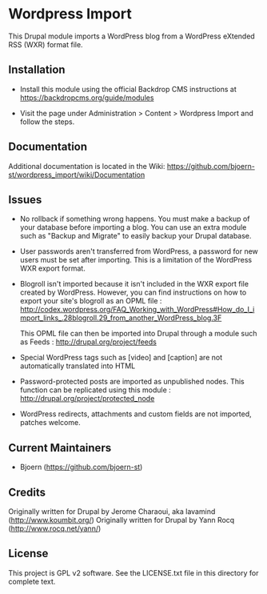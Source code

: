 Wordpress Import
================

This Drupal module imports a WordPress blog from a WordPress eXtended RSS (WXR)
format file.


Installation
------------

- Install this module using the official Backdrop CMS instructions at
  https://backdropcms.org/guide/modules

- Visit the page under Administration > Content > Wordpress Import
  and follow the steps.

Documentation
-------------

Additional documentation is located in the Wiki: https://github.com/bjoern-st/wordpress_import/wiki/Documentation

Issues
------

 - No rollback if something wrong happens. You must make a backup of your
   database before importing a blog. You can use an extra module such as "Backup
   and Migrate" to easily backup your Drupal database.

 - User passwords aren't transferred from WordPress, a password for new users
   must be set after importing. This is a limitation of the WordPress WXR export
   format.

 - Blogroll isn't imported because it isn't included in the WXR export file
   created by WordPress. However, you can find instructions on how to export
   your site's blogroll as an OPML file : http://codex.wordpress.org/FAQ_Working_with_WordPress#How_do_I_import_links_.28blogroll.29_from_another_WordPress_blog.3F

   This OPML file can then be imported into Drupal through a module such as
   Feeds : http://drupal.org/project/feeds

 - Special WordPress tags such as [video] and [caption] are not automatically
   translated into HTML

 - Password-protected posts are imported as unpublished nodes. This function can
   be replicated using this module : http://drupal.org/project/protected_node

 - WordPress redirects, attachments and custom fields are not imported, patches
   welcome.

Current Maintainers
-------------------

- Bjoern (https://github.com/bjoern-st)

Credits
-------

Originally written for Drupal by Jerome Charaoui, aka lavamind (http://www.koumbit.org/)
Originally written for Drupal by Yann Rocq (http://www.rocq.net/yann/)

License
-------

This project is GPL v2 software. See the LICENSE.txt file in this directory for
complete text.
